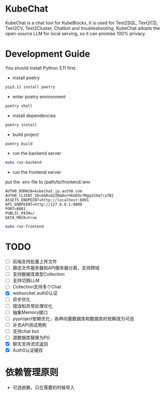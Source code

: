 # KubeChat
KubeChat is a chat tool for KubeBlocks, it is used for Text2SQL, Text2CD, Text2CV, Text2Cluster, Chatbot and troubleshooting. KubeChat adopts the open-source LLM for local serving, so it can promise 100% privacy. 


# Development Guide

You should install Python 3.11 first.

* install poetry

```bash
pip3.11 install poetry
```

* enter poetry environment
```bash
poetry shell
```

* install dependencies
```bash
poetry install
```

* build project
```bash
poetry build
```

* run the backend server

```bash
make run-backend
```

* run the frontend server

put the .env file to /path/to/frontend/.env

```
AUTH0_DOMAIN=kubechat.jp.auth0.com
AUTH0_CLIENT_ID=G6RuQZZNaDorHGUEOv7Mgq1COqfryTB2
ASSETS_ENDPOINT=http://localhost:8001
API_ENDPOINT=http://127.0.0.1:8000
PORT=8001
PUBLIC_PATH=/
DATA_MOCK=true
```

```bash
make run-frontend
```


# TODO

* [ ] 前端支持批量上传文件
* [ ] 静态文件服务器和API服务器分离，支持跨域
* [ ] 支持数据库类型Collection
* [ ] 支持切换LLM
* [ ] Collection支持多个Chat
* [x] websocket auth0认证
* [ ] 异步优化
* [ ] 错误和异常处理优化
* [ ] 抽象Memory接口
* [ ] pyproject依赖优化，各种向量数据库和数据库的依赖改为可选
* [ ] 补充API测试用例
* [ ] 支持chat bot
* [ ] 源数据库替换为PG
* [x] 聊天支持流式返回
* [x] Auth0认证缓存

# 依赖管理原则

* 可选依赖，只在需要的时候导入